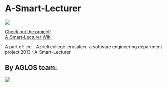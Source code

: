 A-Smart-Lecturer
================
<img src="http://s16.postimg.org/n9008q1et/Owl_logo_03.jpg">

<a href="http://http://aglosh2014.appspot.com/">Check out the project!</a><br>
<a href="https://github.com/aglos/A-Smart-Lecturer/wiki">A-Smart-Lecturer Wiki </a>


A part of:
jce - Azrieli college jerusalem -a software engineering department project 2013 :
A-Smart-Lecturer


<h2>By AGLOS team:</h2>

<img src="https://0.gravatar.com/avatar/90689234430e5bf4f910bde4654afc36?d=https%3A%2F%2Fidenticons.github.com%2F6d924fbfc98ec9fb9d6636e4b0df0186.png&r=x&s=440">
